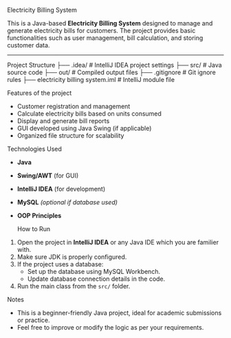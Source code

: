 Electricity Billing System

This is a Java-based **Electricity Billing System** designed to manage and generate electricity bills for customers. 
The project provides basic functionalities such as user management, bill calculation, and storing customer data.

---
Project Structure
├── .idea/ # IntelliJ IDEA project settings
├── src/ # Java source code
├── out/ # Compiled output files
├── .gitignore # Git ignore rules
├── electricity billing system.iml # IntelliJ module file

Features of the project

- Customer registration and management
- Calculate electricity bills based on units consumed
- Display and generate bill reports
- GUI developed using Java Swing (if applicable)
- Organized file structure for scalability

Technologies Used

- **Java**
- **Swing/AWT** (for GUI)
- **IntelliJ IDEA** (for development)
- **MySQL** *(optional if database used)*
- **OOP Principles**

  How to Run

1. Open the project in **IntelliJ IDEA** or any Java IDE which you are familier with.
2. Make sure JDK is properly configured.
3. If the project uses a database:
   - Set up the database using MySQL Workbench.
   - Update database connection details in the code.
4. Run the main class from the `src/` folder.

Notes

- This is a beginner-friendly Java project, ideal for academic submissions or practice.
- Feel free to improve or modify the logic as per your requirements.
